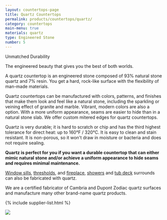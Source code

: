 ```yaml
---
layout: countertops-page
title: Quartz Countertops
permalink: products/countertops/quartz/
category: countertops
main-menu: true
materials: quartz
type: Engineered Stone
number: 5
---
```


<div class="content">
<div class="content__text">
<p class="is-first-heading h2">Unmatched Durability</p>
<p class="h3">The engineered beauty that gives you the best of both worlds.</p>

A quartz countertop is an engineered stone composed of 93% natural stone quartz and 7% resin. You get a hard, rock-like surface with the flexibility of man-made materials.

Quartz countertops can be manufactured with colors, patterns, and finishes that make them look and feel like a natural stone, including the sparkling or veining effect of granite and marble. Vibrant, modern colors are also a option. With a more uniform appearance, seams are easier to hide than in a natural stone slab. We offer custom mitered edges for quartz countertops.

Quartz is very durable; it is hard to scratch or chip and has the third highest tolerance for direct heat: up to 160&deg;F / 320&deg;C. It is easy to clean and stain resistant. It is non-porous, so it won't draw in moisture or bacteria and does not require sealing.

**Quartz is perfect for you if you want a durable countertop that can either mimic natural stone and/or achieve a uniform appearance to hide seams and requires minimal maintenance.**

<a href="{{ site.url }}/products/window-sills">Window sills</a>, <a href="{{ site.url }}/products/thresholds">thresholds</a>, and <a href="{{ site.url }}/products/surrounds/fireplace/">fireplace</a>, <a href="{{ site.url }}/products/surrounds/showers/">showers</a> and <a href="{{ site.url }}/products/surrounds/tub-deck/">tub deck</a> surrounds can also be fabricated with quartz.

We are a certified fabricator of Cambria and Dupont Zodiac quartz surfaces and manufacture many other brand-name quartz products.

{% include supplier-list.html %}
</div>

<div class="content__image fixedsticky">
<img src="{{ site.url }}/assets/images/kitchen-2.jpg">
</div>
</div>
